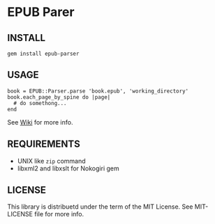 EPUB Parer
==========

INSTALL
-------
    gem install epub-parser  

USAGE
-----
    book = EPUB::Parser.parse 'book.epub', 'working_directory'
    book.each_page_by_spine do |page|
      # do somethong...
    end

See [Wiki](https://gitorious.org/epub/pages) for more info.

REQUIREMENTS
------------
* UNIX like `zip` command
* libxml2 and libxslt for Nokogiri gem

LICENSE
-------
This library is distribuetd under the term of the MIT License.
See MIT-LICENSE file for more info.
